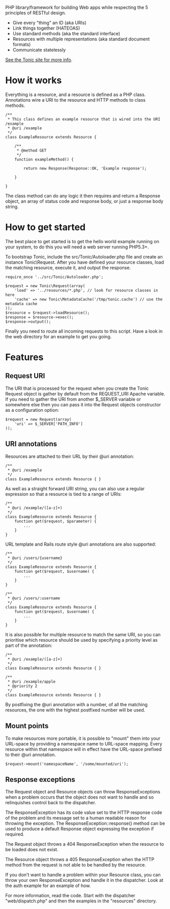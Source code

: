 PHP library/framework for building Web apps while respecting the 5 principles
of RESTful design.

 * Give every "thing" an ID (aka URIs)
 * Link things together (HATEOAS)
 * Use standard methods (aka the standard interface)
 * Resources with multiple representations (aka standard document formats)
 * Communicate statelessly

[See the Tonic site for more info](http://peej.github.com/tonic/).


How it works
============

Everything is a resource, and a resource is defined as a PHP class. Annotations
wire a URI to the resource and HTTP methods to class methods.

    /**
     * This class defines an example resource that is wired into the URI /example
     * @uri /example
     */
    class ExampleResource extends Resource {
        
        /**
         * @method GET
         */
        function exampleMethod() {
            
            return new Response(Response::OK, 'Example response');
            
        }
      
    }

The class method can do any logic it then requires and return a Response object,
an array of status code and response body, or just a response body string.


How to get started
==================

The best place to get started is to get the hello world example running on your
system, to do this you will need a web server running PHP5.3+.

To bootstrap Tonic, include the src/Tonic/Autoloader.php file and create an instance
Tonic\Request. After you have defined your resource classes, load the matching
resource, execute it, and output the response.

    require_once '../src/Tonic/Autoloader.php';

    $request = new Tonic\Request(array(
        'load' => '../resources/*.php', // look for resource classes in here
        'cache' => new Tonic\MetadataCache('/tmp/tonic.cache') // use the metadata cache
    ));
    $resource = $request->loadResource();
    $response = $resource->exec();
    $response->output();

Finally you need to route all incoming requests to this script. Have a look in the
web directory for an example to get you going.


Features
========


Request URI
-----------

The URI that is processed for the request when you create the Tonic Request object
is gather by default from the REQUEST_URI Apache variable. If you need to gather
the URI from another $_SERVER variable or somewhere else then you can pass it into
the Request objects constructor as a configuration option:

    $request = new Request(array(
        'uri' => $_SERVER['PATH_INFO']
    ));


URI annotations
---------------

Resources are attached to their URL by their @uri annotation:

    /**
     * @uri /example
     */
    class ExampleResource extends Resource { }

As well as a straight forward URI string, you can also use a regular expression
so that a resource is tied to a range of URIs:

    /**
     * @uri /example/([a-z]+)
     */
    class ExampleResource extends Resource {
        function get($request, $parameter) {
            ...
        }
    }

URL template and Rails route style @uri annotations are also supported:

    /**
     * @uri /users/{username}
     */
    class ExampleResource extends Resource {
        function get($request, $username) {
            ...
        }
    }
    
    /**
     * @uri /users/:username
     */
    class ExampleResource extends Resource {
        function get($request, $username) {
            ...
        }
    }

It is also possible for multiple resource to match the same URI, so you can
prioritise which resource should be used by specifying a priority level as part
of the annotation:

    /**
     * @uri /example/([a-z]+)
     */
    class ExampleResource extends Resource { }

    /**
     * @uri /example/apple
     * @priority 2
     */
    class ExampleResource extends Resource { }

By postfixing the @uri annotation with a number, of all the matching resources,
the one with the highest postfixed number will be used.


Mount points
------------

To make resources more portable, it is possible to "mount" them into your URL-space
by providing a namespace name to URL-space mapping. Every resource within that
namespace will in effect have the URL-space prefixed to their @uri annotation.

    $request->mount('namespaceName', '/some/mounted/uri');


Response exceptions
-------------------

The Request object and Resource objects can throw ResponseExceptions when a problem
occurs that the object does not want to handle and so relinquishes control back
to the dispatcher.

The ResponseException has its code value set to the HTTP response code of the problem
and its message set to a human readable reason for throwing the exception. The
ResponseException::response() method can be used to produce a default Response object
expressing the exception if required.

The Request object throws a 404 ResponseException when the resource to be loaded
does not exist.

The Resource object throws a 405 ResponseException when the HTTP method from the
request is not able to be handled by the resource.

If you don't want to handle a problem within your Resource class, you can throw your
own ResponseException and handle it in the dispatcher. Look at the auth example for
an example of how.


For more information, read the code. Start with the dispatcher "web/dispatch.php"
and then the examples in the "resources" directory.

